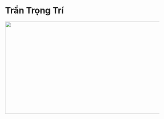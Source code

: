 # Trần Trọng Trí


<a href="https://github.com/devxb/gitanimals">
<img
  src="https://render.gitanimals.org/farms/devtrantrongtri"
  width="600"
  height="300"
/>
</a>
  
